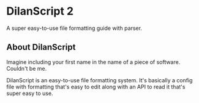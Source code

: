 # DilanScript 2
A super easy-to-use file formatting guide with parser.

## About DilanScript
Imagine including your first name in the name of a piece of software. Couldn't be me.

DilanScript is an easy-to-use file formatting system. It's basically a config file with formatting that's easy to edit along with an API to read it that's super easy to use.

